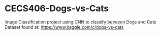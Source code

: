 # CECS406-Dogs-vs-Cats
Image Classification project using CNN to classify between Dogs and Cats
Dataset found at: https://www.kaggle.com/c/dogs-vs-cats
